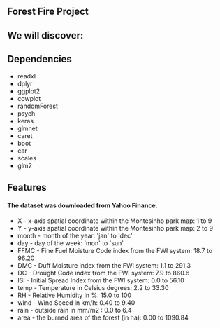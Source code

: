 ## Forest Fire Project
#### 


## We will discover: 



## Dependencies 
- readxl
- dplyr
- ggplot2
- cowplot
- randomForest
- psych
- keras
- glmnet
- caret
- boot
- car
- scales
- glm2



## Features
####  The dataset was downloaded from Yahoo Finance.
- X - x-axis spatial coordinate within the Montesinho park map: 1 to 9
- Y - y-axis spatial coordinate within the Montesinho park map: 2 to 9
- month - month of the year: 'jan' to 'dec'
- day - day of the week: 'mon' to 'sun'
- FFMC - Fine Fuel Moisture Code index from the FWI system: 18.7 to 96.20
- DMC - Duff Moisture index from the FWI system: 1.1 to 291.3
- DC - Drought Code index from the FWI system: 7.9 to 860.6
- ISI - Initial Spread Index from the FWI system: 0.0 to 56.10
- temp - Temperature in Celsius degrees: 2.2 to 33.30
- RH - Relative Humidity in %: 15.0 to 100
- wind - Wind Speed in km/h: 0.40 to 9.40
- rain - outside rain in mm/m2 : 0.0 to 6.4
- area - the burned area of the forest (in ha): 0.00 to 1090.84




